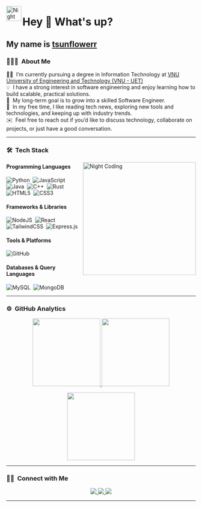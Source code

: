 <img alt="Night Coding" src="./assets/Hand%20Wave.gif" width='40' align="left"/><h1 align="left">Hey 👋 What's up?</h1>
<h2 align="left">
  My name is <a href="https://github.com/tsunflowerr" target="_blank">tsunflowerr</a>
</h2>


### 👨🏻‍💻 &nbsp;About Me

👨‍💻  I’m currently pursuing a degree in Information Technology at [VNU University of Engineering and Technology (VNU - UET)](https://uet.vnu.edu.vn/)\
💡  I have a strong interest in software engineering and enjoy learning how to build scalable, practical solutions.\
🌱  My long-term goal is to grow into a skilled Software Engineer.\
📖  In my free time, I like reading tech news, exploring new tools and technologies, and keeping up with industry trends.\
✉️  Feel free to reach out if you’d like to discuss technology, collaborate on projects, or just have a good conversation.



---

### 🛠 &nbsp;Tech Stack
<img alt="Night Coding" src="https://raw.githubusercontent.com/abhisheknaiidu/abhisheknaiidu/master/code.gif" align="right" width="300"/>

#### Programming Languages
![Python](https://img.shields.io/badge/python-3670A0?style=for-the-badge&logo=python&logoColor=ffdd54)&nbsp;
![JavaScript](https://img.shields.io/badge/javascript-%23323330.svg?style=for-the-badge&logo=javascript&logoColor=%23F7DF1E)&nbsp;
![Java](https://img.shields.io/badge/java-%23ED8B00.svg?style=for-the-badge&logo=java&logoColor=white)&nbsp;
![C++](https://img.shields.io/badge/c++-%2300599C.svg?style=for-the-badge&logo=c%2B%2B&logoColor=white)&nbsp;
![Rust](https://img.shields.io/badge/rust-%23000000.svg?style=for-the-badge&logo=rust&logoColor=white)&nbsp;
![HTML5](https://img.shields.io/badge/html5-%23E34F26.svg?style=for-the-badge&logo=html5&logoColor=white)&nbsp;
![CSS3](https://img.shields.io/badge/css3-%231572B6.svg?style=for-the-badge&logo=css3&logoColor=white)&nbsp;

#### Frameworks & Libraries
![NodeJS](https://img.shields.io/badge/node.js-6DA55F?style=for-the-badge&logo=node.js&logoColor=white)&nbsp;
![React](https://img.shields.io/badge/react-%2320232a.svg?style=for-the-badge&logo=react&logoColor=%2361DAFB)&nbsp;
![TailwindCSS](https://img.shields.io/badge/tailwindcss-%2338B2AC.svg?style=for-the-badge&logo=tailwind-css&logoColor=white)&nbsp;
![Express.js](https://img.shields.io/badge/express.js-%23404d59.svg?style=for-the-badge&logo=express&logoColor=%2361DAFB)&nbsp;

#### Tools & Platforms
![GitHub](https://img.shields.io/badge/github-%23121011.svg?style=for-the-badge&logo=github&logoColor=white)&nbsp;

#### Databases & Query Languages
![MySQL](https://img.shields.io/badge/mysql-4479A1.svg?style=for-the-badge&logo=mysql&logoColor=white)&nbsp;
![MongoDB](https://img.shields.io/badge/mongodb-%2347A248.svg?style=for-the-badge&logo=mongodb&logoColor=white)&nbsp;

---

### ⚙️ &nbsp;GitHub Analytics

<p align="center">
  <a href="https://github.com/tsunflowerr">
    <img height="180em" src="https://github-readme-stats-eight-theta.vercel.app/api?username=tsunflowerr&show_icons=true&theme=algolia&include_all_commits=true&count_private=true"/>
  </a>
  <a href="https://github.com/tsunflowerr">
    <img height="180em" src="https://github-readme-stats-eight-theta.vercel.app/api/top-langs/?username=tsunflowerr&layout=compact&langs_count=8&theme=algolia"/>
  </a>
</p>

<p align="center">
  <img height="180em" src="https://github-readme-streak-stats.herokuapp.com/?user=tsunflowerr&theme=dark&hide_border=true"/>
</p>

---


### 🤝🏻 &nbsp;Connect with Me

<p align="center">
  <a href="https://www.linkedin.com/in/thanks/">
    <img src="https://img.shields.io/badge/LinkedIn-0A66C2?style=for-the-badge&logo=linkedin&logoColor=white"/>
  </a>
  <a href="mailto:quangthanh2k5bn@gmail.com">
    <img src="https://img.shields.io/badge/Gmail-EA4335?style=for-the-badge&logo=gmail&logoColor=white"/>
  </a>
  <a href="https://www.facebook.com/thanh.tranquang.3781">
    <img src="https://img.shields.io/badge/Facebook-1877F2?style=for-the-badge&logo=facebook&logoColor=white"/>
  </a>
</p>

---

